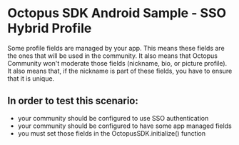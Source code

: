 # Octopus SDK Android Sample - SSO Hybrid Profile

Some profile fields are managed by your app. This means these fields are the ones
that will be used in the community. It also means that Octopus Community won't moderate those
fields (nickname, bio, or picture profile). It also means that, if the nickname is part of
these fields, you have to ensure that it is unique.

## In order to test this scenario:

- your community should be configured to use SSO authentication
- your community should be configured to have some app managed fields
- you must set those fields in the OctopusSDK.initialize() function